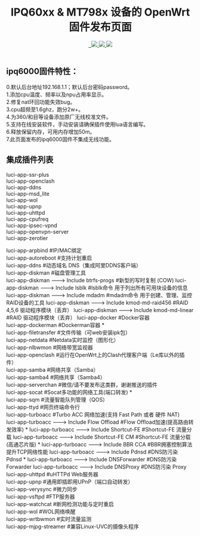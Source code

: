 <div align="center">
  <h1 align="center">
     IPQ60xx & MT798x 设备的 OpenWrt 固件发布页面
  </h1>
<a href="/LICENSE">
    <img src="https://img.shields.io/github/license/sdf8057/cloudbuild?style=flat&a=1" alt="">
  </a>
  <a href="https://github.com/sdf8057/cloudbuild/pulls">
    <img src="https://img.shields.io/badge/PRs-welcome-brightgreen.svg?style=flat" alt="">
  </a><a href="https://github.com/sdf8057/cloudbuild/issues/new">
    <img src="https://img.shields.io/badge/Issues-welcome-brightgreen.svg?style=flat">
  </a><a href="https://github.com/sdf8057/cloudbuild/releases">
    <img src="https://img.shields.io/github/release/sdf8057/cloudbuild.svg?style=flat">
  </a><a href="hhttps://github.com/sdf8057/cloudbuild/releases">
    <img src="https://img.shields.io/github/downloads/sdf8057/cloudbuild/total?style=flat&?">
  </a>
</div>
<br>

## ipq6000固件特性：  
0.默认后台地址192.168.1.1；默认后台密码password。  
1.添加cpu温度、频率以及npu占用率显示。  
2.修复nat环回功能失效bug。  
3.cpu超频至1.6ghz，跑分2w+。  
4.为360/和目等设备添加原厂无线校准文件。  
5.支持在线安装软件，手动安装请确保插件使用lua语言编写。  
6.释放保留内存，可用内存增加50m。  
7.此页面发布的ipq6000固件不集成无线功能。  

## 集成插件列表
luci-app-ssr-plus  
luci-app-openclash  
luci-app-ddns  
luci-app-msd_lite  
luci-app-wol  
luci-app-upnp  
luci-app-uhttpd  
luci-app-cpufreq  
luci-app-ipsec-vpnd  
luci-app-openvpn-server  
luci-app-zerotier  


luci-app-arpbind  #IP/MAC绑定  
luci-app-autoreboot  #支持计划重启  
luci-app-ddns   #动态域名 DNS（集成阿里DDNS客户端）  
luci-app-diskman   #磁盘管理工具  
    luci-app-diskman ---> Include btrfs-progs   #新型的写时复制 (COW)
    luci-app-diskman ---> Include lsblk   #lsblk命令 用于列出所有可用块设备的信息
    luci-app-diskman ---> Include mdadm   #mdadm命令 用于创建、管理、监控RAID设备的工具
    luci-app-diskman ---> Include kmod-md-raid456   #RAID 4,5,6 驱动程序模块（丢弃）
    luci-app-diskman ---> Include kmod-md-linear   #RAID 驱动程序模块（丢弃）
luci-app-docker  #Docker容器  
luci-app-dockerman  #Dockerman容器  *  
luci-app-filetransfer  #文件传输（可web安装ipk包）  
      luci-app-netdata  #Netdata实时监控（图形化）  
luci-app-nlbwmon   #网络带宽监视器  
luci-app-openclash  #运行在OpenWrt上的Clash代理客户端（Le库以外的插件）  
luci-app-samba   #网络共享（Samba）  
luci-app-samba4   #网络共享（Samba4）  
luci-app-serverchan   #微信/请不要发布这类群，谢谢推送的插件  
luci-app-socat  #Socat多功能的网络工具(端口转发)   *  
luci-app-sqm  #流量智能队列管理（QOS）  
luci-app-ttyd   #网页终端命令行  
luci-app-turboacc   #Turbo ACC 网络加速(支持 Fast Path 或者 硬件 NAT)  
    luci-app-turboacc ---> Include Flow Offload   #Flow Offload加速(提高路由转发效率)  *
    luci-app-turboacc ---> Include Shortcut-FE  #Shortcut-FE 流量分载
    luci-app-turboacc ---> Include Shortcut-FE CM   #Shortcut-FE 流量分载(高通芯片版)  *
    luci-app-turboacc ---> Include BBR CCA  #BBR拥塞控制算法提升TCP网络性能
    luci-app-turboacc ---> Include Pdnsd   #DNS防污染 Pdnsd  *
    luci-app-turboacc ---> Include DNSForwarder  #DNS防污染 Forwarder
    luci-app-turboacc ---> Include DNSProxy  #DNS防污染 Proxy
luci-app-uhttpd  #uHTTPd Web服务器  
luci-app-upnp   #通用即插即用UPnP（端口自动转发）  
luci-app-verysync  #微力同步  
luci-app-vsftpd  #FTP服务器  
luci-app-watchcat  #断网检测功能与定时重启  
luci-app-wol   #WOL网络唤醒  
luci-app-wrtbwmon  #实时流量监测  
luci-app-mjpg-streamer   #兼容Linux-UVC的摄像头程序  
